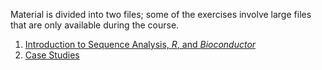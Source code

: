 Material is divided into two files; some of the exercises involve large files that are only available during the course.

1. [Introduction to Sequence Analysis, _R_, and _Bioconductor_](A01_RBiocForSequenceAnalysis.Rmd)
2. [Case Studies](A02_CaseStudies.Rmd)
